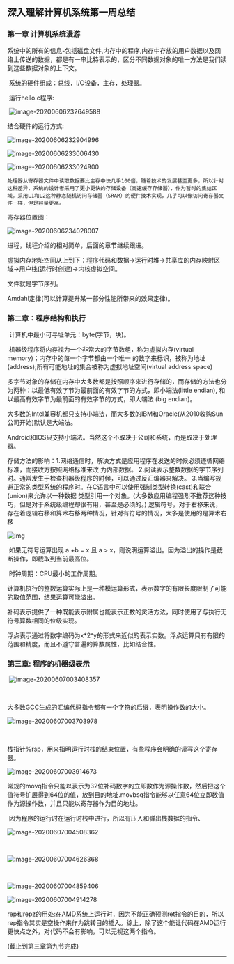 ## 深入理解计算机系统第一周总结

### 第一章 计算机系统漫游

​	系统中的所有的信息-包括磁盘文件,内存中的程序,内存中存放的用户数据以及网络上传送的数据，都是有一串比特表示的，区分不同数据对象的唯一方法是我们读到这些数据对象的上下文。

​	系统的硬件组成：总线，I/O设备，主存，处理器。

​    运行hello.c程序:

​     ![image-20200606232649588](C:\Users\Administrator\AppData\Roaming\Typora\typora-user-images\image-20200606232649588.png)

 结合硬件的运行方式:

![image-20200606232904996](C:\Users\Administrator\AppData\Roaming\Typora\typora-user-images\image-20200606232904996.png)



![image-20200606233006430](C:\Users\Administrator\AppData\Roaming\Typora\typora-user-images\image-20200606233006430.png)

![image-20200606233024900](C:\Users\Administrator\AppData\Roaming\Typora\typora-user-images\image-20200606233024900.png)

 	处理器从寄存器文件中读取数据要比主存中快几乎100倍，随着技术的发展甚至更多，所以针对这种差异，系统的设计者采用了更小更快的存储设备（高速缓存存储器），作为暂时的集结区域。采用L1和L2这种静态随机访问存储器（SRAM）的硬件技术实现，几乎可以像访问寄存器文件一样，但是容量更高。

寄存器位置图：

  ![image-20200606234028007](C:\Users\Administrator\AppData\Roaming\Typora\typora-user-images\image-20200606234028007.png)

进程，线程介绍的相对简单，后面的章节继续跟进。

虚拟内存地址空间从上到下：程序代码和数据->运行时堆->共享库的内存映射区域->用户栈(运行时创建)->内核虚拟空间。

文件就是字节序列。

Amdahl定律(可以计算提升某一部分性能所带来的效果定律)。



### 第二章：程序结构和执行

​	计算机中最小可寻址单元：byte(字节，块)。         

​	机器级程序将内存视为一个非常大的字节数组，称为虚拟内存(virtual memory)；内存中的每一个字节都由一个唯一 的数字来标识，被称为地址(address);所有可能地址的集合被称为虚拟地址空间(virtual address space)

  多字节对象的存储在内存中大多数都是按照顺序来进行存储的，而存储的方法也分为两种：以最低有效字节为最前面的有效字节的方式，即小端法(little endian), 和以最高有效字节为最前面的有效字节的方式，即大端法   (big endian)。     

​	大多数的Intel兼容机都只支持小端法，而大多数的IBM和Oracle(从2010收购Sun公司开始)默认是大端法。  

​	Android和IOS只支持小端法。当然这个不取决于公司和系统，而是取决于处理器。     

​	存储方法的影响：1.网络通信时，解决方式是应用程序在发送的时候必须遵循网络标准，而接收方按照网络标准来改   为内部数据。      2.阅读表示整数数据的字节序列时。通常发生于检查机器级程序的时候，可以通过反汇编器来解决。      3.当编写规避正常的类型系统的程序时。在C语言中可以使用强制类型转换(cast)和联合(union)来允许以一种数据   类型引用一个对象。(大多数应用编程强烈不推荐这种技巧，但是对于系统级编程却很有用，甚至是必须的。)   逻辑符号，对于右移来说，存在着逻辑右移和算术右移两种情况，针对有符号的情况，大多是使用的是算术右移

![img](https://upload-images.jianshu.io/upload_images/19936678-4d37d1f448c6094d.png?imageMogr2/auto-orient/strip%7CimageView2/2/w/1240)

​	如果无符号运算出现 a +b  = x 且 a > x，则说明运算溢出。因为溢出的操作是截断操作，即截取到当前最高位。

​	时钟周期：CPU最小的工作周期。

​	计算机执行的整数运算实际上是一种模运算形式，表示数字的有限长度限制了可能的取值范围，结果运算可能溢出。

​	补码表示提供了一种既能表示附属也能表示正数的灵活方法，同时使用了与执行无符号算数相同的位级实现。

​	浮点表示通过将数字编码为x*2^y的形式来近似的表示实数。浮点运算只有有限的范围和精度，而且不遵守普遍的算数属性，比如结合性。

### 第三章: 程序的机器级表示

​	![image-20200607003408357](C:\Users\Administrator\AppData\Roaming\Typora\typora-user-images\image-20200607003408357.png)

​	

​	大多数GCC生成的汇编代码指令都有一个字符的后缀，表明操作数的大小。

![image-20200607003703978](C:\Users\Administrator\AppData\Roaming\Typora\typora-user-images\image-20200607003703978.png)

​	

​	栈指针%rsp，用来指明运行时栈的结束位置，有些程序会明确的读写这个寄存器。

![image-20200607003914673](C:\Users\Administrator\AppData\Roaming\Typora\typora-user-images\image-20200607003914673.png)

​		常规的movq指令只能以表示为32位补码数字的立即数作为源操作数，然后把这个值符号扩展得到64位的值，放到目的地址.movbsq指令能够以任意64位立即数值作为源操作数，并且只能以寄存器作为目的地址。

​	因为程序的运行时在运行时栈中进行，所以有压入和弹出栈数据的指令、

![image-20200607004508362](C:\Users\Administrator\AppData\Roaming\Typora\typora-user-images\image-20200607004508362.png)

​		

![image-20200607004626368](C:\Users\Administrator\AppData\Roaming\Typora\typora-user-images\image-20200607004626368.png)

​		

![image-20200607004859406](C:\Users\Administrator\AppData\Roaming\Typora\typora-user-images\image-20200607004859406.png)

![image-20200607004914278](C:\Users\Administrator\AppData\Roaming\Typora\typora-user-images\image-20200607004914278.png)

​		rep和repz的用处:在AMD系统上运行时，因为不能正确预测ret指令的目的，所以rep指令其实是空操作来作为跳转目的插入。综上，除了这个能让代码在AMD运行更快点之外，对代码不会有影响，可以无视这两个指令。

(截止到第三章第九节完成)

--------------------------------------------------------------------------------------------------------------------------------------------

